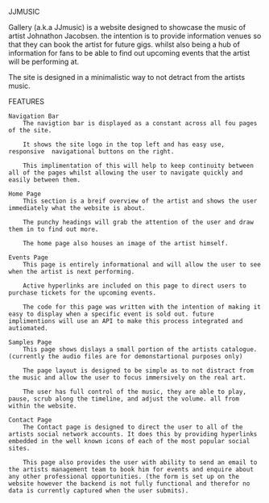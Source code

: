JJMUSIC

Gallery (a.k.a JJmusic) is a website designed to showcase the music of artist Johnathon Jacobsen. the intention is to provide information venues so that they can book the artist for future gigs. whilst also being a hub of information for fans to be able to find out upcoming events that the artist will be performing at.

The site is designed in a minimalistic way to not detract from the artists music. 

FEATURES

    Navigation Bar
        The navigtion bar is displayed as a constant across all fou pages of the site.
        
        It shows the site logo in the top left and has easy use, responsive  navigational buttons on the right.
        
        This implimentation of this will help to keep continuity between all of the pages whilst allowing the user to navigate quickly and easily between them.

    Home Page 
        This section is a breif overview of the artist and shows the user immediately what the website is about.
        
        The punchy headings will grab the attention of the user and draw them in to find out more.

        The home page also houses an image of the artist himself.

    Events Page
        This page is entirely informational and will allow the user to see when the artist is next performing.

        Active hyperlinks are included on this page to direct users to purchase tickets for the upcoming events.

        The code for this page was written with the intention of making it easy to display when a specific event is sold out. future implimentions will use an API to make this process integrated and autiomated.

    Samples Page
        This page shows dislays a small portion of the artists catalogue. (currently the audio files are for demonstartional purposes only)
        
        The page layout is designed to be simple as to not distract from the music and allow the user to focus immersively on the real art.

        The user has full control of the music, they are able to play, pause, scrub along the timeline, and adjust the volume. all from within the website.
        
    Contact Page
        The Contact page is designed to direct the user to all of the artists social network accounts. It does this by providing hyperlinks embedded in the well known icons of each of the most popular social sites.

        This page also provides the user with ability to send an email to the artists management team to book him for events and enquire about any other professional opportunities. (the form is set up on the website however the backend is not fully functional and therefor no data is currently captured when the user submits).

        




     

